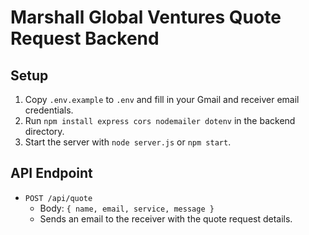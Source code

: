 # Marshall Global Ventures Quote Request Backend

## Setup

1. Copy `.env.example` to `.env` and fill in your Gmail and receiver email credentials.
2. Run `npm install express cors nodemailer dotenv` in the backend directory.
3. Start the server with `node server.js` or `npm start`.

## API Endpoint

- `POST /api/quote`
  - Body: `{ name, email, service, message }`
  - Sends an email to the receiver with the quote request details.
